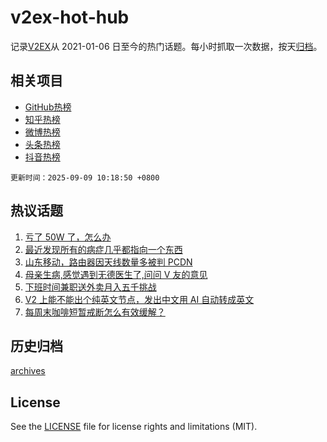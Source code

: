 # v2ex-hot-hub

 记录[V2EX](https://www.v2ex.com/)从 2021-01-06 日至今的热门话题。每小时抓取一次数据，按天[归档](archives)。
 
 ## 相关项目

- [GitHub热榜](https://github.com/snaildev/github-hot-hub)
- [知乎热榜](https://github.com/snaildev/zhihu-hot-hub)
- [微博热榜](https://github.com/snaildev/weibo-hot-hub)
- [头条热榜](https://github.com/snaildev/toutiao-hot-hub)
- [抖音热榜](https://github.com/snaildev/douyin-hot-hub)


 `更新时间：2025-09-09 10:18:50 +0800`

## 热议话题

1. [亏了 50W 了，怎么办](https://www.v2ex.com/t/1157737)
1. [最近发现所有的病症几乎都指向一个东西](https://www.v2ex.com/t/1157762)
1. [山东移动，路由器因天线数量多被判 PCDN](https://www.v2ex.com/t/1157739)
1. [母亲生病,感觉遇到无德医生了,问问 V 友的意见](https://www.v2ex.com/t/1157822)
1. [下班时间兼职送外卖月入五千挑战](https://www.v2ex.com/t/1157829)
1. [V2 上能不能出个纯英文节点，发出中文用 AI 自动转成英文](https://www.v2ex.com/t/1157732)
1. [每周末咖啡短暂戒断怎么有效缓解？](https://www.v2ex.com/t/1157726)

## 历史归档

[archives](archives)

## License

See the [LICENSE](LICENSE) file for license rights and limitations (MIT).
